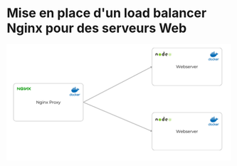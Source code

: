 # Mise en place d'un load balancer Nginx pour des serveurs Web

![Architecture](./images/Architecture.png)
